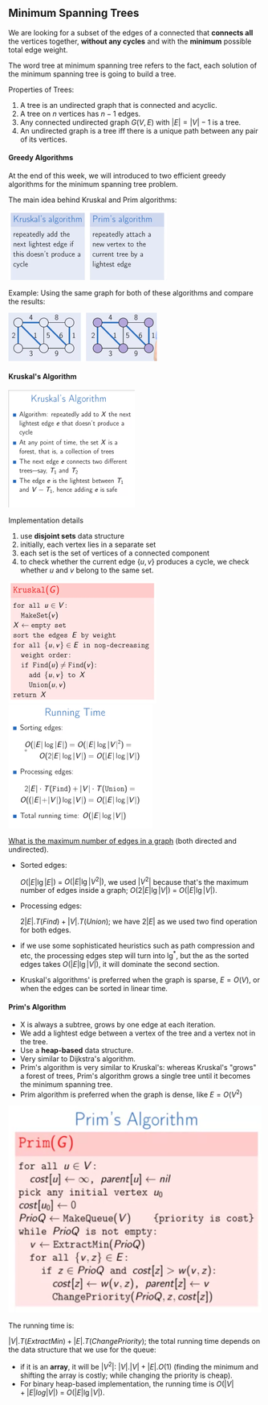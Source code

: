 ## Minimum Spanning Trees

We are looking for a subset of the edges of a connected that **connects all** the vertices together, **without any cycles** and with the **minimum** possible total edge weight.

The word tree at minimum spanning tree refers to the fact, each solution of the minimum spanning tree is going to build a tree.

Properties of Trees:

1. A tree is an undirected graph that is connected and acyclic.
2. A tree on $n$ vertices has $n-1$ edges.
3. Any connected undirected graph $G(V, E)$ with $|E|=|V|-1$ is a tree.
4. An undirected graph is a tree iff there is a unique path between any pair of its vertices.

#### Greedy Algorithms

At the end of this week, we will introduced to two efficient greedy algorithms for the minimum spanning tree problem.

The main idea behind Kruskal and Prim algorithms:

<img src="assets/mst-01.png" style="zoom:50%"/>

Example: Using the same graph for both of these algorithms and compare the results:

<img src="assets/mst-03.png" style="zoom:50%"/>

#### Kruskal's Algorithm

<img src="assets/mst-04.png" style="zoom:50%"/>

Implementation details

1. use **disjoint sets** data structure
2. initially, each vertex lies in a separate set
3. each set is the set of vertices of a connected component
4. to check whether the current edge $\{u,v\}$ produces a cycle, we check whether $u$ and $v$ belong to the same set.

<img src="assets/mst-05.png" style="zoom:50%"/>

<img src="assets/mst-06.png" style="zoom:50%"/>

[What is the maximum number of edges in a graph](https://stackoverflow.com/questions/5058406/what-is-the-maximum-number-of-edges-in-a-directed-graph-with-n-nodes) (both directed and undirected).

* Sorted edges:

  $O(|E| \lg{|E|})$ = $O(|E| \lg{|V^2|})$, we used $|V^2|$ because that's the maximum number of edges inside a graph; $O(2|E| \lg{|V|})$ = $O(|E|\lg{|V|})$.

* Processing edges:

  $2|E|.T(Find) + |V| . T(Union)$; we have $2|E|$ as we used two find operation for both edges.

* if we use some sophisticated heuristics such as path compression and etc, the processing edges step will turn into $\lg^*$, but the as the sorted edges takes $O(|E| \lg{|V|})$, it will dominate the second section.

* Kruskal's algorithms' is preferred when the graph is sparse, $E=O(V)$, or when the edges can be sorted in linear time.

#### Prim's Algorithm

* X is always a subtree, grows by one edge at each iteration.
* We add a lightest edge between a vertex of the tree and a vertex not in the tree.
* Use a **heap-based** data structure.
* Very similar to Dijkstra's algorithm.
* Prim's algorithm is very similar to Kruskal's: whereas Kruskal's "grows" a forest of trees, Prim's algorithm grows a single tree until it becomes the minimum spanning tree.
* Prim algorithm is preferred when the graph is dense, like $E=O(V^2)$

<img src="assets/mst-07.png" style="zoom:50%"/>

The running time is:

$|V|.T(ExtractMin) + |E|.T(ChangePriority)$; the total running time depends on the data structure that we use for the queue:

* if it is an **array**, it will be $|V^2|$: $|V|.|V| + |E|.O(1)$ (finding the minimum and shifting the array is costly; while changing the priority is cheap).
* For binary heap-based implementation, the running time is $O(|V| + |E| log |V|)$ = $O(|E| \lg{|V|})$. 

